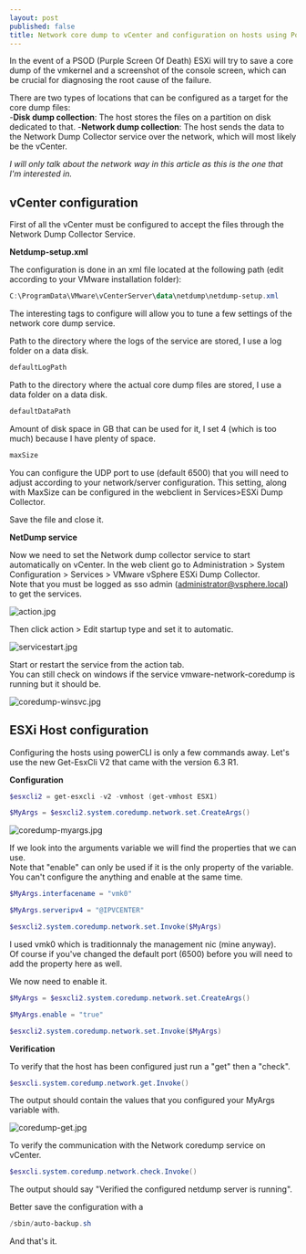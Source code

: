 ```yaml
---
layout: post
published: false
title: Network core dump to vCenter and configuration on hosts using PowerCLI
---
```

In the event of a PSOD (Purple Screen Of Death) ESXi will try to save a core dump of the vmkernel and a screenshot of the console screen, which can be crucial for diagnosing the root cause of the failure.

There are two types of locations that can be configured as a target for the core dump files:  
-**Disk dump collection**: The host stores the files on a partition on disk dedicated to that.
-**Network dump collection**: The host sends the data to the Network Dump Collector service over the network, which will most likely be the vCenter. 

_I will only talk about the network way in this article as this is the one that I'm interested in._

## vCenter configuration

First of all the vCenter must be configured to accept the files through the Network Dump Collector Service.

**Netdump-setup.xml**

The configuration is done in an xml file located at the following path (edit according to your VMware installation folder):

```Powershell
C:\ProgramData\VMware\vCenterServer\data\netdump\netdump-setup.xml
```

The interesting tags to configure will allow you to tune a few settings of the network core dump service.

Path to the directory where the logs of the service are stored, I use a log folder on a data disk.  
```Powershell
defaultLogPath
```

Path to the directory where the actual core dump files are stored, I use a data folder on a data disk.
```Powershell
defaultDataPath
```

Amount of disk space in GB that can be used for it, I set 4 (which is too much) because I have plenty of space.  
```Powershell
maxSize
```

You can configure the UDP port to use (default 6500) that you will need to adjust according to your network/server configuration. This setting, along with MaxSize can be configured in the webclient in Services>ESXi Dump Collector.

Save the file and close it.

**NetDump service**

Now we need to set the Network dump collector service to start automatically on vCenter. In the web client go to Administration > System Configuration > Services > VMware vSphere ESXi Dump Collector.  
Note that you must be logged as sso admin (administrator@vsphere.local) to get the services.

![action.jpg]({{site.baseurl}}/img/action.jpg)

Then click action > Edit startup type and set it to automatic.

![servicestart.jpg]({{site.baseurl}}/img/servicestart.jpg)

Start or restart the service from the action tab.  
You can still check on windows if the service vmware-network-coredump is running but it should be.

![coredump-winsvc.jpg]({{site.baseurl}}/img/coredump-winsvc.jpg)

## ESXi Host configuration

Configuring the hosts using powerCLI is only a few commands away. Let's use the new Get-EsxCli V2 that came with the version 6.3 R1.

**Configuration**

```Powershell
$esxcli2 = get-esxcli -v2 -vmhost (get-vmhost ESX1)

$MyArgs = $esxcli2.system.coredump.network.set.CreateArgs()
```

![coredump-myargs.jpg]({{site.baseurl}}/img/coredump-myargs.jpg)

If we look into the arguments variable we will find the properties that we can use.  
Note that "enable" can only be used if it is the only property of the variable. You can't configure the anything and enable at the same time.

```Powershell
$MyArgs.interfacename = "vmk0"

$MyArgs.serveripv4 = "@IPVCENTER"

$esxcli2.system.coredump.network.set.Invoke($MyArgs)
```

I used vmk0 which is traditionnaly the management nic (mine anyway).  
Of course if you've changed the default port (6500) before you will need to add the property here as well.

We now need to enable it.

```Powershell
$MyArgs = $esxcli2.system.coredump.network.set.CreateArgs()

$MyArgs.enable = "true"

$esxcli2.system.coredump.network.set.Invoke($MyArgs)
```

**Verification**

To verify that the host has been configured just run a "get" then a "check".

```Powershell
$esxcli.system.coredump.network.get.Invoke()
```

The output should contain the values that you configured your MyArgs variable with.

![coredump-get.jpg]({{site.baseurl}}/img/coredump-get.jpg)

To verify the communication with the Network coredump service on vCenter.

```Powershell
$esxcli.system.coredump.network.check.Invoke()
```

The output should say "Verified the configured netdump server is running".

Better save the configuration with a 
```Powershell
/sbin/auto-backup.sh
```
And that's it.